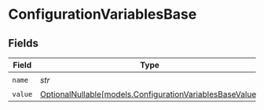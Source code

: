 # ConfigurationVariablesBase


## Fields

| Field                                                                                                    | Type                                                                                                     | Required                                                                                                 | Description                                                                                              |
| -------------------------------------------------------------------------------------------------------- | -------------------------------------------------------------------------------------------------------- | -------------------------------------------------------------------------------------------------------- | -------------------------------------------------------------------------------------------------------- |
| `name`                                                                                                   | *str*                                                                                                    | :heavy_check_mark:                                                                                       | N/A                                                                                                      |
| `value`                                                                                                  | [OptionalNullable[models.ConfigurationVariablesBaseValue]](../models/configurationvariablesbasevalue.md) | :heavy_minus_sign:                                                                                       | N/A                                                                                                      |